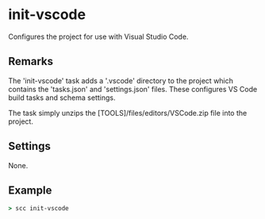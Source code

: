 init-vscode
===========
Configures the project for use with Visual Studio Code.

Remarks
-------
The 'init-vscode' task adds a '.vscode' directory to the project which contains the 'tasks.json' and 'settings.json' files.
These configures VS Code build tasks and schema settings.

The task simply unzips the [TOOLS]/files/editors/VSCode.zip file into the project.

Settings
--------
None.

Example
-------
```cmd
> scc init-vscode
```

